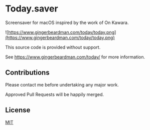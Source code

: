# Today.saver

Screensaver for macOS inspired by the work of On Kawara.

![https://www.gingerbeardman.com/today/today.png](https://www.gingerbeardman.com/today/today.png)

This source code is provided without support.

See https://www.gingerbeardman.com/today/ for more information.

## Contributions

Please contact me before undertaking any major work. 

Approved Pull Requests will be happily merged.

## License
[MIT](LICENSE)
